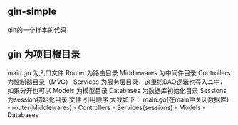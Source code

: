 ## gin-simple
gin的一个样本的代码


## gin 为项目根目录
main.go 为入口文件
Router 为路由目录
Middlewares 为中间件目录
Controllers 为控制器目录（MVC）
Services 为服务层目录，这里把DAO逻辑也写入其中，如果分开也可以
Models 为模型目录
Databases 为数据库初始化目录
Sessions 为session初始化目录
文件 引用顺序 大致如下：
main.go(在main中关闭数据库) - router(Middlewares) - Controllers - Services(sessions) - Models - Databases